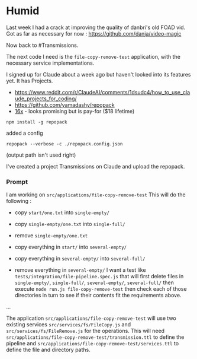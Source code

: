 # Humid

Last week I had a crack at improving the quality of danbri's old FOAD vid. Got as far as necessary for now : https://github.com/danja/video-magic

Now back to #Transmissions.

The next code I need is the `file-copy-remove-test` application, with the necessary service implementations.

I signed up for Claude about a week ago but haven't looked into its features yet. It has Projects.

- https://www.reddit.com/r/ClaudeAI/comments/1dsudc4/how_to_use_claude_projects_for_coding/
- https://github.com/yamadashy/repopack
- [16x](https://prompt.16x.engineer/) - looks promising but is pay-for ($18 lifetime)

```
npm install -g repopack
```

added a config

```
repopack --verbose -c ./repopack.config.json
```

(output path isn't used right)

I've created a project Transmissions on Claude and upload the repopack.

### Prompt

I am working on `src/applications/file-copy-remove-test` This will do the following :

- copy `start/one.txt` into `single-empty/`
- copy `single-empty/one.txt` into `single-full/`
- remove `single-empty/one.txt`

- copy everything in `start/` into `several-empty/`
- copy everything in `several-empty/` into `several-full/`
- remove everything in `several-empty/`
  I want a test like `tests/integration/file-pipeline.spec.js` that will first delete files in `single-empty/`, `single-full/`, `several-empty/`, `several-full/` then execute `node run.js file-copy-remove-test` then check each of those directories in turn to see if their contents fit the requirements above.

...

The application `src/applications/file-copy-remove-test` will use two existing services `src/services/fs/FileCopy.js` and `src/services/fs/FileRemove.js` for the operations. This will need `src/applications/file-copy-remove-test/transmission.ttl` to define the pipeline and `src/applications/file-copy-remove-test/services.ttl` to define the file and directory paths.
